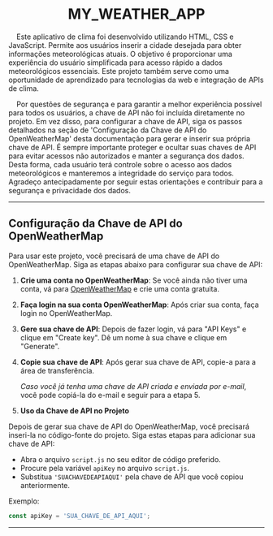 <div align="center">
  <h1>
    MY_WEATHER_APP
  </h1>

 </div>

<p>&nbsp;&nbsp;&nbsp;&nbsp;Este aplicativo de clima foi desenvolvido utilizando HTML, CSS e JavaScript. Permite aos usuários inserir a cidade desejada para obter informações meteorológicas atuais. O objetivo é proporcionar uma experiência do usuário simplificada para acesso rápido a dados meteorológicos essenciais. Este projeto também serve como uma oportunidade de aprendizado para tecnologias da web e integração de APIs de clima.</p>

<p>&nbsp;&nbsp;&nbsp;&nbsp;Por questões de segurança e para garantir a melhor experiência possível para todos os usuários, a chave de API não foi incluída diretamente no projeto. Em vez disso, para configurar a chave de API, siga os passos detalhados na seção de 'Configuração da Chave de API do OpenWeatherMap' desta documentação para gerar e inserir sua própria chave de API. É sempre importante proteger e ocultar suas chaves de API para evitar acessos não autorizados e manter a segurança dos dados. Desta forma, cada usuário terá controle sobre o acesso aos dados meteorológicos e manteremos a integridade do serviço para todos. Agradeço antecipadamente por seguir estas orientações e contribuir para a segurança e privacidade dos dados.</p>

--- 

## Configuração da Chave de API do OpenWeatherMap

Para usar este projeto, você precisará de uma chave de API do OpenWeatherMap. Siga as etapas abaixo para configurar sua chave de API:

1. **Crie uma conta no OpenWeatherMap**: Se você ainda não tiver uma conta, vá para [OpenWeatherMap](https://openweathermap.org/) e crie uma conta gratuita.
   
2. **Faça login na sua conta OpenWeatherMap**: Após criar sua conta, faça login no OpenWeatherMap.

3. **Gere sua chave de API**: Depois de fazer login, vá para "API Keys" e clique em "Create key". Dê um nome à sua chave e clique em "Generate".

4. **Copie sua chave de API**: Após gerar sua chave de API, copie-a para a área de transferência.

   *Caso você já tenha uma chave de API criada e enviada por e-mail*, você pode copiá-la do e-mail e seguir para a etapa 5.

5. **Uso da Chave de API no Projeto**

Depois de gerar sua chave de API do OpenWeatherMap, você precisará inseri-la no código-fonte do projeto. Siga estas etapas para adicionar sua chave de API:

- Abra o arquivo `script.js` no seu editor de código preferido.
- Procure pela variável `apiKey` no arquivo `script.js`.
- Substitua `'SUACHAVEDEAPIAQUI'` pela chave de API que você copiou anteriormente.

Exemplo:

```javascript
const apiKey = 'SUA_CHAVE_DE_API_AQUI';
```

---